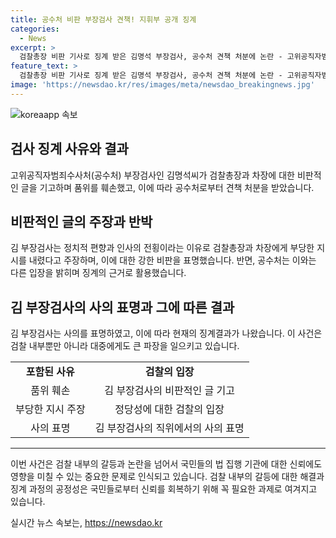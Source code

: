 ```yaml
---
title: 공수처 비판 부장검사 견책! 지휘부 공개 징계
categories:
  - News
excerpt: >
  검찰총장 비판 기사로 징계 받은 김명석 부장검사, 공수처 견책 처분에 논란 - 고위공직자범죄수사처(공수처) 지휘부를 비판한 기사로 논란을 빚은 김명석 부장검사가 징계 처분을 받았다. 공수처는 김 부장검사에게 공개적 비판 및 품위 손상 등을 이유로 견책 처분을 내렸다고 전했다. 공수처 관련 발언과 법률신문에 기고한 내용으로 논란이 된 김 부장검사는 지난 5월 사의를 표명했다.
feature_text: >
  검찰총장 비판 기사로 징계 받은 김명석 부장검사, 공수처 견책 처분에 논란 - 고위공직자범죄수사처(공수처) 지휘부를 비판한 기사로 논란을 빚은 김명석 부장검사가 징계 처분을 받았다. 공수처는 김 부장검사에게 공개적 비판 및 품위 손상 등을 이유로 견책 처분을 내렸다고 전했다. 공수처 관련 발언과 법률신문에 기고한 내용으로 논란이 된 김 부장검사는 지난 5월 사의를 표명했다.
image: 'https://newsdao.kr/res/images/meta/newsdao_breakingnews.jpg'
---
```


<p><img src="https://newsdao.kr/res/images/meta/newsdao_breakingnews.jpg" alt="koreaapp 속보" /></p>

<h2 data-ke-size="size26">검사 징계 사유와 결과</h2>

<p data-ke-size="size16">고위공직자범죄수사처(공수처) 부장검사인 김명석씨가 검찰총장과 차장에 대한 비판적인 글을 기고하며 품위를 훼손했고, 이에 따라 공수처로부터 견책 처분을 받았습니다.</p>

<h2 data-ke-size="size26">비판적인 글의 주장과 반박</h2>

<p data-ke-size="size16">김 부장검사는 정치적 편향과 인사의 전횡이라는 이유로 검찰총장과 차장에게 부당한 지시를 내렸다고 주장하며, 이에 대한 강한 비판을 표명했습니다. 반면, 공수처는 이와는 다른 입장을 밝히며 징계의 근거로 활용했습니다.</p>

<h2 data-ke-size="size26">김 부장검사의 사의 표명과 그에 따른 결과</h2>

<p data-ke-size="size16">김 부장검사는 사의를 표명하였고, 이에 따라 현재의 징계결과가 나왔습니다. 이 사건은 검찰 내부뿐만 아니라 대중에게도 큰 파장을 일으키고 있습니다.</p>

<table>
  <tr>
    <td style="text-align: center; height: 17px;"><b>포함된 사유</b></td>
    <td style="text-align: center; height: 17px;"><b>검찰의 입장</b></td>
  </tr>
  <tr>
    <td style="text-align: center; height: 17px;">품위 훼손</td>
    <td style="text-align: center; height: 17px;">김 부장검사의 비판적인 글 기고</td>
  </tr>
  <tr>
    <td style="text-align: center; height: 17px;">부당한 지시 주장</td>
    <td style="text-align: center; height: 17px;">정당성에 대한 검찰의 입장</td>
  </tr>
  <tr>
    <td style="text-align: center; height: 17px;">사의 표명</td>
    <td style="text-align: center; height: 17px;">김 부장검사의 직위에서의 사의 표명</td>
  </tr>
</table>

<hr> 

<p data-ke-size="size16">이번 사건은 검찰 내부의 갈등과 논란을 넘어서 국민들의 법 집행 기관에 대한 신뢰에도 영향을 미칠 수 있는 중요한 문제로 인식되고 있습니다. 검찰 내부의 갈등에 대한 해결과 징계 과정의 공정성은 국민들로부터 신뢰를 회복하기 위해 꼭 필요한 과제로 여겨지고 있습니다.</p>
실시간 뉴스 속보는, <a href="https://newsdao.kr" rel="dofollow">https://newsdao.kr</a>


